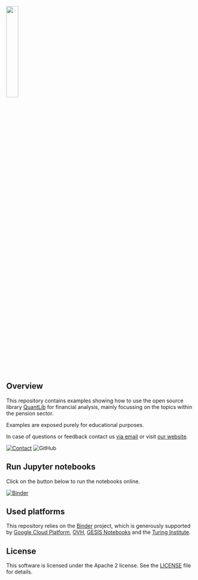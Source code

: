 <img width="25%" src="https://uploads-ssl.webflow.com/5fe3e7bd2382b0d5adcf9755/5fe45f175b0aa8f5fde8da09_basispoint_jade.png">

## Overview

This repository contains examples showing how to use the open source library [QuantLib](https://www.quantlib.org/) for financial analysis,
mainly focussing on the topics within the pension sector.

Examples are exposed purely for educational purposes.

In case of questions or feedback contact us [via email](mailto:info@basispoint.io) or visit [our website](https://basispoint.io).

[![Contact](https://img.shields.io/badge/Contact-Email-lightgrey?style=flat-square)](mailto:info@basispoint.io)
![GitHub](https://img.shields.io/github/license/basis-point/jupyter-examples?style=flat-square)

## Run Jupyter notebooks

Click on the button below to run the notebooks online.

[![Binder](https://mybinder.org/badge_logo.svg)](https://mybinder.org/v2/gh/basis-point/jupyter-examples/master)

## Used platforms

This repository relies on the [Binder](https://mybinder.readthedocs.io/en/latest/about.html) project, which is generously supported by [Google Cloud Platform](https://cloud.google.com/), [OVH](https://www.ovh.com/world/), [GESIS Notebooks](https://notebooks.gesis.org) and the [Turing Institute](https://www.turing.ac.uk).


## License
This software is licensed under the Apache 2 license. See the [LICENSE](LICENSE) file for details.
